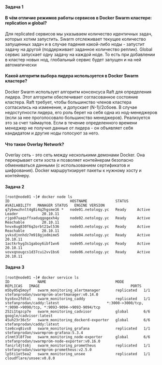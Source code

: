 #### Задача 1 



#### В чём отличие режимов работы сервисов в Docker Swarm кластере: replication и global?

Для replicated сервисов мы указываем количество идентичных задач, которых хотим запустить. Swarm отслеживает текущее количество запущенных задач и в случае падения какой-либо ноды - запустит задачу на другой (поддерживает заданное количество реплик).
Global сервис запускает одну задачу на каждой ноде. То есть при добавлении в кластер новых нод, глобальный сервис будет запущен и на ней автоматически

#### Какой алгоритм выбора лидера используется в Docker Swarm кластере?

Docker Swarm использует алгоритм консенсуса Raft для определения лидера. Этот алгоритм обеспечивает согласованное состояние кластера. Raft требует, чтобы большинство членов кластера согласились на изменение, и допускает (N-1)/2сбоев. В случае недоступности лидера, его роль берет на себя одна из нод-менеджеров (если за нее проголосовало большинство менеджеров). Реализуется это за счет таймаутов. Если в течение определенного времени менеджер не получил данные от лидера - он объявляет себя кандидатом и другие ноды голосуют за него.


#### Что такое Overlay Network?


Overlay сеть - это сеть между несколькими демонами Docker. Она перекрывает сети хоста и позволяет контейнерам безопасно обмениваться данными (с использованием сертификатов и шифрования). Docker маршрутизирует пакеты к нужному хосту и контейнеру.


#### Задача 2


    [root@node01 ~]# docker node ls
    ID                            HOSTNAME             STATUS    AVAILABILITY   MANAGER STATUS   ENGINE VERSION
    q7ybewzhnlt4g8i4q2hgsme16 *   node01.netology.yc   Ready     Active         Leader           20.10.11
    rjgo07uaqsffxaduqgogexh4y     node02.netology.yc   Ready     Active         Reachable        20.10.11
    hnvx6ug830f6q2orbt21wl536     node03.netology.yc   Ready     Active         Reachable        20.10.11
    yvksdjnnhdz7m918gjodmime5     node04.netology.yc   Ready     Active                          20.10.11
    1actkrhyg3s1gaboy6ibf1wv6     node05.netology.yc   Ready     Active                          20.10.11
    vovxqnougcs1d37cui2vv1bs6     node06.netology.yc   Ready     Active                          20.10.11

#### Задача 3

    [root@node01 ~]# docker service ls
    ID             NAME                                MODE         REPLICAS   IMAGE                                          PORTS
    m5by05q5moyf   swarm_monitoring_alertmanager       replicated   1/1        stefanprodan/swarmprom-alertmanager:v0.14.0    
    hys6xv2fdtol   swarm_monitoring_caddy              replicated   1/1        stefanprodan/caddy:latest                      *:3000->3000/tcp, *:9090->9090/tcp, *:9093-9094->9093-9094/tcp
    252i1tqzcp7e   swarm_monitoring_cadvisor           global       6/6        google/cadvisor:latest                         
    45uh23r36c5r   swarm_monitoring_dockerd-exporter   global       6/6        stefanprodan/caddy:latest                      
    tze6cvq8ivs8   swarm_monitoring_grafana            replicated   1/1        stefanprodan/swarmprom-grafana:5.3.4           
    zlnmt3l8f7oe   swarm_monitoring_node-exporter      global       6/6        stefanprodan/swarmprom-node-exporter:v0.16.0   
    fanirldjts6j   swarm_monitoring_prometheus         replicated   1/1        stefanprodan/swarmprom-prometheus:v2.5.0       
    lp5ti1ot5ea2   swarm_monitoring_unsee              replicated   1/1        cloudflare/unsee:v0.8.0 
